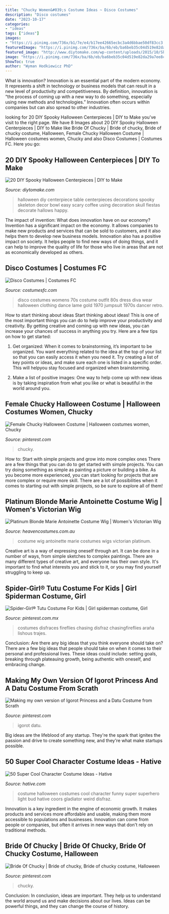 ```yaml
---
title: "Chucky Women&#039;s Costume Ideas ~ Disco Costumes"
description: "Disco costumes"
date: "2023-10-17"
categories:
- "ideas"
tags: ["ideas"]
images:
- "https://i.pinimg.com/736x/b1/7e/e4/b17ee42665ecbc3a4d6bbae50df83cc3.jpg"
featuredImage: "https://i.pinimg.com/736x/ba/6b/eb/ba6beb35c04d519e82da29a7ee8c6155--spider-girl-tutu-costumes.jpg"
featured_image: "http://www.diytomake.com/wp-content/uploads/2015/10/Skeleton-Halloween-DIY-Centerpiece.jpg"
image: "https://i.pinimg.com/736x/ba/6b/eb/ba6beb35c04d519e82da29a7ee8c6155--spider-girl-tutu-costumes.jpg"
ShowToc: true
author: "Wyman Hodkiewicz PhD"
---
```



What is innovation?
Innovation is an essential part of the modern economy. It represents a shift in technology or business models that can result in a new level of productivity and competitiveness. By definition, innovation is “the process of coming up with a new way to do something, especially using new methods and technologies.” Innovation often occurs within companies but can also spread to other industries.

	

		
looking for 20 DIY Spooky Halloween Centerpieces | DIY to Make you've visit to the right page. We have 8 Images about 20 DIY Spooky Halloween Centerpieces | DIY to Make like Bride Of Chucky | Bride of chucky, Bride of chucky costume, Halloween, Female Chucky Halloween Costume | Halloween costumes women, Chucky and also Disco Costumes | Costumes FC. Here you go:
		
    
## 20 DIY Spooky Halloween Centerpieces | DIY To Make

<img loading=lazy src="http://www.diytomake.com/wp-content/uploads/2015/10/Skeleton-Halloween-DIY-Centerpiece.jpg" onerror="this.onerror=null;this.src='https://tse2.mm.bing.net/th?id=OIP.u1SxOnNWrRpvxVSjw3GlfAHaLH&amp;pid=15.1';" alt="20 DIY Spooky Halloween Centerpieces | DIY to Make">

_Source: diytomake.com_

>halloween diy centerpiece table centerpieces decorations spooky skeleton decor bowl easy scary coffee using decoration skull fiestas decorate hallows happy. 

	

The impact of invention: What does innovation have on our economy?
Invention has a significant impact on the economy. It allows companies to make new products and services that can be sold to customers, and it also helps them to develop new business models. Innovation also has a positive impact on society. It helps people to find new ways of doing things, and it can help to improve the quality of life for those who live in areas that are not as economically developed as others.

    
## Disco Costumes | Costumes FC

<img loading=lazy src="http://www.costumesfc.com/wp-content/uploads/2014/12/Womens-Disco-Costumes.jpg" onerror="this.onerror=null;this.src='https://tse2.mm.bing.net/th?id=OIP.KcvsNPJBRXo6a3Cy9R35uwHaPH&amp;pid=15.1';" alt="Disco Costumes | Costumes FC">

_Source: costumesfc.com_

>disco costumes womens 70s costume outfit 80s dress diva wear halloween clothing dance lame gold 1970 jumpsuit 1970s dancer retro. 

	

How to start thinking about ideas
Start thinking about ideas! This is one of the most important things you can do to help improve your productivity and creativity. By getting creative and coming up with new ideas, you can increase your chances of success in anything you try. Here are a few tips on how to get started:
1. Get organized: When it comes to brainstorming, it’s important to be organized. You want everything related to the idea at the top of your list so that you can easily access it when you need it. Try creating a list of key points or ideas, and make sure each one is listed in a specific order. This will helpyou stay focused and organized when brainstorming.

2. Make a list of positive images: One way to help come up with new ideas is by taking inspiration from what you like or what is beautiful in the world around you.

    
## Female Chucky Halloween Costume | Halloween Costumes Women, Chucky

<img loading=lazy src="https://i.pinimg.com/736x/f2/29/6a/f2296aca07943a8d2caf62a18429a4f8.jpg" onerror="this.onerror=null;this.src='https://tse3.mm.bing.net/th?id=OIP.1oN_pwXuBSv7yo9KMK0ALAHaJ3&amp;pid=15.1';" alt="Female Chucky Halloween Costume | Halloween costumes women, Chucky">

_Source: pinterest.com_

>chucky. 

	

How to: Start with simple projects and grow into more complex ones
There are a few things that you can do to get started with simple projects. You can try doing something as simple as painting a picture or building a bike. As you become more experienced, you can start looking for projects that are more complex or require more skill. There are a lot of possibilities when it comes to starting out with simple projects, so be sure to explore all of them!

    
## Platinum Blonde Marie Antoinette Costume Wig | Women&#039;s Victorian Wig

<img loading=lazy src="https://www.heavencostumes.com.au/media/catalog/product/cache/87e1f69bc93e13dd75c69321dae7010a/e/-/e-ls-05027-elevate-costumes-marie-antoinette-white-costume-wig-1000.jpg" onerror="this.onerror=null;this.src='https://tse4.mm.bing.net/th?id=OIP.klatQ8jnn7AJNBjnbGvTZgHaJ4&amp;pid=15.1';" alt="Platinum Blonde Marie Antoinette Costume Wig | Women&#039;s Victorian Wig">

_Source: heavencostumes.com.au_

>costume wig antoinette marie costumes wigs victorian platinum. 

	

Creative art is a way of expressing oneself through art. It can be done in a number of ways, from simple sketches to complex paintings. There are many different types of creative art, and everyone has their own style. It's important to find what interests you and stick to it, or you may find yourself struggling to keep up.

    
## Spider-Girl® Tutu Costume For Kids | Girl Spiderman Costume, Girl

<img loading=lazy src="https://i.pinimg.com/736x/ba/6b/eb/ba6beb35c04d519e82da29a7ee8c6155--spider-girl-tutu-costumes.jpg" onerror="this.onerror=null;this.src='https://tse4.mm.bing.net/th?id=OIP.nS1YzWac6XySxcQvjbDzCwHaLH&amp;pid=15.1';" alt="Spider-Girl® Tutu Costume For Kids | Girl spiderman costume, Girl">

_Source: pinterest.com.mx_

>costumes disfraces fireflies chasing disfraz chasingfireflies araña lishous trajes. 

	

Conclusion: Are there any big ideas that you think everyone should take on?
There are a few big ideas that people should take on when it comes to their personal and professional lives. These ideas could include: setting goals, breaking through plateauing growth, being authentic with oneself, and embracing change.

    
## Making My Own Version Of Igorot Princess And A Datu Costume From Scrath

<img loading=lazy src="https://i.pinimg.com/736x/b1/7e/e4/b17ee42665ecbc3a4d6bbae50df83cc3.jpg" onerror="this.onerror=null;this.src='https://tse1.mm.bing.net/th?id=OIP.6wnqvj62dsI5NA-p4Pw7sgHaJ3&amp;pid=15.1';" alt="Making my own version of Igorot Princess and a Datu Costume from Scrath">

_Source: pinterest.com_

>igorot datu. 

	

Big ideas are the lifeblood of any startup. They're the spark that ignites the passion and drive to create something new, and they're what make startups possible.

    
## 50 Super Cool Character Costume Ideas - Hative

<img loading=lazy src="https://hative.com/wp-content/uploads/2014/10/super-cool-costume-ideas/47-funny-costume.jpg" onerror="this.onerror=null;this.src='https://tse1.mm.bing.net/th?id=OIP.QpTAJJJJRZa91_Eakj14ZwHaNw&amp;pid=15.1';" alt="50 Super Cool Character Costume Ideas - Hative">

_Source: hative.com_

>costume halloween costumes cool character funny super superhero light bud hative coors gladiator weird disfraz. 

	

Innovation is a key ingredient in the engine of economic growth. It makes products and services more affordable and usable, making them more accessible to populations and businesses. Innovation can come from people or companies, but often it arrives in new ways that don't rely on traditional methods.

    
## Bride Of Chucky | Bride Of Chucky, Bride Of Chucky Costume, Halloween

<img loading=lazy src="https://i.pinimg.com/736x/3d/37/fa/3d37fa54153c6200bc881b0866417350.jpg" onerror="this.onerror=null;this.src='https://tse4.mm.bing.net/th?id=OIP.QrpOtDDaaRwNIdkuKSZ_kAHaMd&amp;pid=15.1';" alt="Bride Of Chucky | Bride of chucky, Bride of chucky costume, Halloween">

_Source: pinterest.com_

>chucky. 

	

Conclusion:
In conclusion, ideas are important. They help us to understand the world around us and make decisions about our lives. Ideas can be powerful things, and they can change the course of history.


